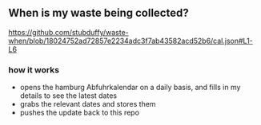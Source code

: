 ## When is my waste being collected?
  https://github.com/stubduffy/waste-when/blob/18024752ad72857e2234adc3f7ab43582acd52b6/cal.json#L1-L6
  
  ### how it works
  - opens the hamburg Abfuhrkalendar on a daily basis, and fills in my details to see the latest dates
  - grabs the relevant dates and stores them
  - pushes the update back to this repo
  
